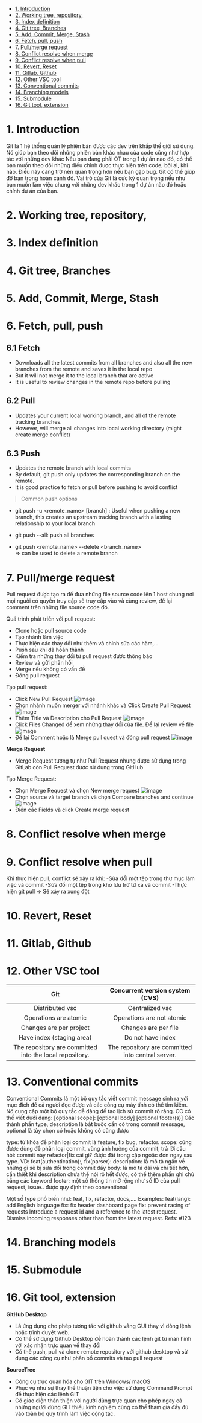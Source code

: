 - [1. Introduction](#1-introduction)
- [2. Working tree, repository,](#2-working-tree-repository)
- [3. Index definition](#3-index-definition)
- [4. Git tree, Branches](#4-git-tree-branches)
- [5. Add, Commit, Merge, Stash](#5-add-commit-merge-stash)
- [6. Fetch, pull, push](#6-fetch-pull-push)
- [7. Pull/merge request](#7-pullmerge-request)
- [8. Conflict resolve when merge](#8-conflict-resolve-when-merge)
- [9. Conflict resolve when pull](#9-conflict-resolve-when-pull)
- [10. Revert, Reset](#10-revert-reset)
- [11. Gitlab, Github](#11-gitlab-github)
- [12. Other VSC tool](#12-other-vsc-tool)
- [13. Conventional commits](#13-conventional-commits)
- [14. Branching models](#14-branching-models)
- [15. Submodule](#15-submodule)
- [16. Git tool, extension](#16-git-tool-extension)
# 1. Introduction
Git là 1 hệ thống quản lý phiên bản được các dev trên khắp thế giới sử dụng. Nó giúp bạn theo dõi những phiên bản khác nhau của code cũng như hợp tác với những dev khác
Nếu bạn đang phải OT trong 1 dự án nào đó, có thể bạn muốn theo dõi những điều chỉnh được thực hiện trên code, bởi ai, khi nào. Điều này càng trở nên quan trọng hơn nếu bạn gặp bug. Git có thể giúp đỡ bạn trong hoàn cảnh đó.
Vai trò của Git là cực kỳ quan trọng nếu như bạn muốn làm việc chung với những dev khác trong 1 dự án nào đó hoặc chính dự án của bạn.
# 2. Working tree, repository,
# 3. Index definition
# 4. Git tree, Branches
# 5. Add, Commit, Merge, Stash
# 6. Fetch, pull, push
## 6.1 Fetch
+ Downloads all the latest commits from all branches and also all the new branches from the remote and saves it in the local repo
+ But it will not merge it to the local branch that are active
+ It is useful to review changes in the remote repo before pulling
 ## 6.2 Pull
 + Updates your current local working branch, and all of the remote tracking branches.
 + However, will merge all changes into local working directory (might create merge conflict)
 ## 6.3 Push
 + Updates the remote branch with local commits
 + By default, git push only updates the corresponding branch on the remote.
 + It is good practice to fetch or pull before pushing to avoid conflict
 > Common push options
 + git push -u <remote_name> [branch] : Useful when pushing a new branch, this creates an upstream tracking branch with a lasting relationship to your local branch

 + git push --all: push all branches

 + git push <remote_name> --delete <branch_name>  
  => can be used to delete a remote branch
 


# 7. Pull/merge request
Pull request được tạo ra để đưa những file source code lên 1 host chung nơi mọi người có quyền truy cập sẽ truy cập vào và cùng review, để lại comment trên những file source code đó.

Quá trình phát triển với pull request:
- Clone hoặc pull source code
- Tạo nhánh làm việc
- Thực hiện các thay đổi như thêm và chỉnh sửa các hàm,...
- Push sau khi đã hoàn thành
- Kiểm tra những thay đổi từ pull request được thông báo
- Review và gửi phản hồi
- Merge nếu không có vấn đề
- Đóng pull request

Tạo pull request:
- Click New Pull Request 
![image](https://user-images.githubusercontent.com/59039313/174484034-0f298f81-aaac-48ae-ab1c-54331ba585da.png)
- Chọn nhánh muốn merger với nhánh khác và Click Create Pull Request
![image](https://user-images.githubusercontent.com/59039313/174484151-2ceb094b-050b-4b93-ad23-62c64988b77b.png)
- Thêm Title và Description cho Pull Request
![image](https://user-images.githubusercontent.com/59039313/174484210-8132ed86-3932-4e5e-b1be-3c1fd22cbf2d.png)
- Click Files Changed để xem những thay đổi của file. Để lại review về file
![image](https://user-images.githubusercontent.com/59039313/174484313-46c377ed-9487-4c9a-9a6f-8e0dada89876.png)
- Để lại Comment hoặc là Merge pull quest và đóng pull request
![image](https://user-images.githubusercontent.com/59039313/174484355-1b990958-ef90-4330-b58e-d9afb09c3fe3.png)


**Merge Request**
- Merge Request tương tự như Pull Request nhưng được sử dụng trong GitLab còn Pull Request được sử dụng trong GitHub

Tạo Merge Request:
- Chọn Merge Request và chọn New merge request
![image](https://user-images.githubusercontent.com/59039313/174484722-3f43dc44-8f52-4ee4-b6a0-d76d093b2f87.png)
- Chọn source và target branch và chọn Compare branches and continue
![image](https://user-images.githubusercontent.com/59039313/174484758-c422ec39-8ea2-40e2-abeb-51f29c92f237.png)
- Điền các Fields và click Create merge request
# 8. Conflict resolve when merge
# 9. Conflict resolve when pull
Khi thực hiện pull, conflict sẽ xảy ra khi:
-Sửa đổi một tệp trong thư mục làm việc và commit
-Sửa đổi một tệp trong kho lưu trữ từ xa và commit
-Thực hiện git pull => Sẽ xảy ra xung đột
# 10. Revert, Reset
# 11. Gitlab, Github
# 12. Other VSC tool
|                           Git                           |          Concurrent version system (CVS)          |
|:-------------------------------------------------------:|:-------------------------------------------------:|
| Distributed vsc                                         | Centralized vsc                                   |
| Operations are atomic                                   | Operations are not atomic                         |
| Changes are per project                                 | Changes are per file                              |
| Have index (staging area)                               | Do not have index                                 |
| The repository are committed into the local repository. | The repository are committed into central server. |
# 13. Conventional commits
Conventional Commits là một bộ quy tắc viết commit message sinh ra với mục đích để cả người đọc được và các công cụ máy tính có thể tìm kiếm. Nó cung cấp một bộ quy tắc dễ dàng để tạo lịch sử commit rõ ràng.
CC có thể viết dưới dạng:
		<type>[optional scope]: <description>
  			  [optional body]
  			  [optional footer(s)]
Các thành phần type, description là bắt buộc cần có trong commit message, optional là tùy chọn có hoặc không có cũng được

type: từ khóa để phân loại commit là feature, fix bug, refactor.
scope: cũng được dùng để phân loại commit, vùng ảnh hưởng của commit, trả lời câu hỏi: commit này refactor|fix cái gì? được đặt trong cặp ngoặc đơn ngay sau type. VD: feat(authentication):, fix(parser):
description: là mô tả ngắn về những gì sẽ bị sửa đổi trong commit đấy
body: là mô tả dài và chi tiết hơn, cần thiết khi description chưa thể nói rõ hết được, có thể thêm phần ghi chú bằng các keyword
footer: một số thông tin mở rộng như số ID của pull request, issue.. được quy định theo conventional

Một số type phổ biến như: feat, fix, refactor, docs,....
Examples:
feat(lang): add English language
fix: fix header dashboard page
fix: prevent racing of requests
Introduce a request id and a reference to the latest request. Dismiss incoming responses other than from the latest request.
Refs: #123
# 14. Branching models
# 15. Submodule
# 16. Git tool, extension

**GitHub Desktop**
- Là ứng dụng cho phép tương tác với github vằng GUI thay vì dòng lệnh hoặc trình duyệt web.
- Có thể sử dụng Github Desktop để hoàn thành các lệnh git từ màn hình với xác nhận trực quan về thay đổi
- Có thể push, pull và clone remote repository với github desktop và sử dụng các công cụ như phân bổ commits và tạo pull request

**SourceTree**
- Công cụ trực quan hóa cho GIT trên Windows/ macOS
- Phục vụ như sự thay thế thuận tiện cho việc sử dụng Command Prompt để thực hiện các lệnh GIT
- Có giao diện thân thiện với người dùng trực quan cho phép ngay cả những người dùng GIT thiếu kinh nghiệm cũng có thể tham gia đầy đủ vào toàn bộ quy trình làm việc cộng tác.
